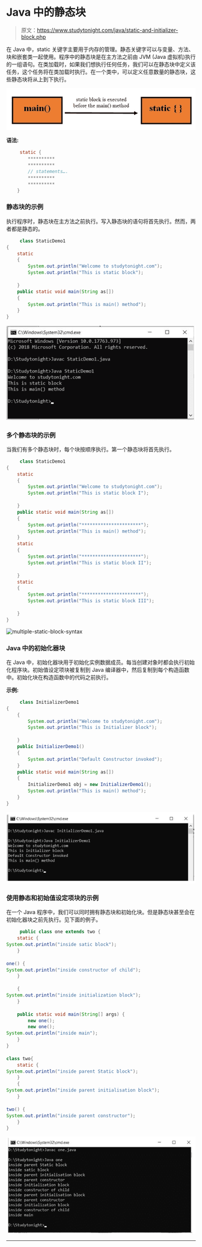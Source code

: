 # Java 中的静态块

> 原文：<https://www.studytonight.com/java/static-and-initializer-block.php>

在 Java 中，static 关键字主要用于内存的管理。静态关键字可以与变量、方法、块和嵌套类一起使用。程序中的静态块是在主方法之前由 JVM (Java 虚拟机)执行的一组语句。在类加载时，如果我们想执行任何任务，我们可以在静态块中定义该任务，这个任务将在类加载时执行。在一个类中，可以定义任意数量的静态块，这些静态块将从上到下执行。

![static block Image](img/f25880db3c1f36a9b2472ad02f629dec.png)

**语法:**

```java
	 static {
		**********
		**********
		// statements….
		**********
		**********
	} 

```

### 静态块的示例

执行程序时，静态块在主方法之前执行。写入静态块的语句将首先执行。然而，两者都是静态的。

```java
	 class StaticDemo1
{
	static
	{
		System.out.println("Welcome to studytonight.com");
		System.out.println("This is static block");

	}
	public static void main(String as[])
	{
		System.out.println("This is main() method");
	}
} 

```

![static-block-syntax Example](img/3363503f0b65d6ff68a9382f38aa48db.png)

### 多个静态块的示例

当我们有多个静态块时，每个块按顺序执行。第一个静态块将首先执行。

```java
	 class StaticDemo1
{
	static
	{
		System.out.println("Welcome to studytonight.com");
		System.out.println("This is static block I");

	}
	public static void main(String as[])
	{
		System.out.println("**********************");
		System.out.println("This is main() method");
	}
	static
	{
		System.out.println("**********************");
		System.out.println("This is static block II");

	}
	static
	{
		System.out.println("**********************");
		System.out.println("This is static block III");

	}
} 

```

![multiple-static-block-syntax ](img/3892861f32c4f60294b943f4d9ebec22.png)

### Java 中的初始化器块

在 Java 中，初始化器块用于初始化实例数据成员。每当创建对象时都会执行初始化程序块。初始值设定项块被复制到 Java 编译器中，然后复制到每个构造函数中。初始化块在构造函数中的代码之前执行。

**示例:**

```java
	 class InitializerDemo1
{
	{
		System.out.println("Welcome to studytonight.com");
		System.out.println("This is Initializer block");

	}
	public InitializerDemo1()
	{
		System.out.println("Default Constructor invoked"); 
	}
	public static void main(String as[])
	{
		InitializerDemo1 obj = new InitializerDemo1();
		System.out.println("This is main() method");
	}
} 

```

![initializer-block](img/25800bdb832d341dc59f44174e6d45ef.png)

### 使用静态和初始值设定项块的示例

在一个 Java 程序中，我们可以同时拥有静态块和初始化块。但是静态块甚至会在初始化器块之前先执行。见下面的例子。

```java
	 public class one extends two {
    static {
System.out.println("inside satic block");
    }

one() {
System.out.println("inside constructor of child");
    }

    {
System.out.println("inside initialization block");
    }

    public static void main(String[] args) {
        new one();
        new one();
System.out.println("inside main");
    }
}

class two{
    static {
System.out.println("inside parent Static block");
    }
    {
System.out.println("inside parent initialisation block");
    }

two() {
System.out.println("inside parent constructor");
    }
} 

```

![static-and-initializer](img/bb6a16033e471c9afa8cf38347d1a5ae.png)

* * *